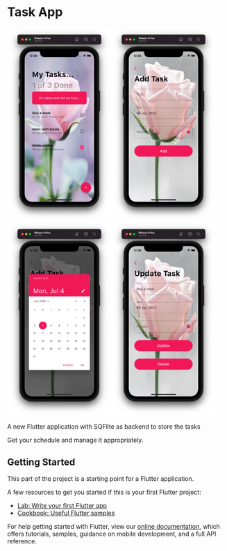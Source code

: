 # Task App

<img src="./homep.png" width="240"><img src="./addT.png" width="240"><img src="./date1.png" width="240"><img src="./update1.png" width="240">



A new Flutter application with SQFlite as backend to store the tasks

Get your schedule and manage it appropriately.

## Getting Started

This part of the project is a starting point for a Flutter application.

A few resources to get you started if this is your first Flutter project:

- [Lab: Write your first Flutter app](https://flutter.dev/docs/get-started/codelab)
- [Cookbook: Useful Flutter samples](https://flutter.dev/docs/cookbook)

For help getting started with Flutter, view our
[online documentation](https://flutter.dev/docs), which offers tutorials,
samples, guidance on mobile development, and a full API reference.
